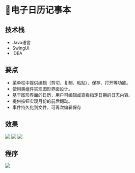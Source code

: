 # 📆电子日历记事本

<MyGlobalComponent />

## 技术栈
- Java语言
- SwingUI
- IDEA

## 要点
- 菜单栏中提供编辑（剪切、复制、粘贴）、保存、打开等功能。
- 使用类组件实现图形界面设计。
- 基于图形界面的日历，用户可编辑或查看指定日期的日志内容。
- 提供按钮实现月份的前后翻动。
- 事件持久化到文件，可再次编辑保存

## 效果
![](http://cdn.qiniu.liyansheng.top/img/20240903175807.png)
![](http://cdn.qiniu.liyansheng.top/img/20240906183828.png)
![](http://cdn.qiniu.liyansheng.top/img/20240906183851.png)

## 程序
![](http://cdn.qiniu.liyansheng.top/img/20240906183251.png)